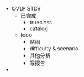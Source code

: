 - OVLP STDY
	- 已完成
		- trueclass
		- catalog
	- todo
		- 贴图
		- difficulty & scenario
		- 其他分析
		- 写报告
-